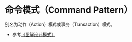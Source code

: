 # 命令模式（Command Pattern）

别名为动作（Action）模式或事务（Transaction）模式。

* 参考[《图解设计模式》](https://design-patterns.readthedocs.io/zh_CN/latest/behavioral_patterns/command.html)
